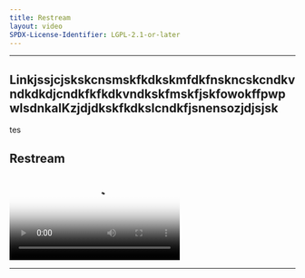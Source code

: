 ```yaml
---
title: Restream
layout: video
SPDX-License-Identifier: LGPL-2.1-or-later
---
```


---

## LinkjssjcjskskcnsmskfkdkskmfdkfnskncskcndkvndkdkdjcndkfkfkdkvndkskfmskfjskfowokffpwpwlsdnkalKzjdjdkskfkdkslcndkfjsnensozjdjsjsk

tes

## Restream

<div class="container">
  <video id="my-video" class="video-js vjs-fluid vjs-layout-medium" poster="https://media.discordapp.net/attachments/1074079942792462478/1082014257161457774/20230306_025643.jpg" preload="auto" controls="controls" data-setup='{}'>
    <source src="https://media.discordapp.net/attachments/685908825051496569/1085364372819419186/perisai-jitu_moona-risu-kobo.mp4" type="video/mp4" />
  </video>
</div>

---
